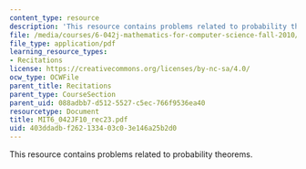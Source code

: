 ```yaml
---
content_type: resource
description: 'This resource contains problems related to probability theorems. '
file: /media/courses/6-042j-mathematics-for-computer-science-fall-2010/403ddadbf262133403c03e146a25b2d0_MIT6_042JF10_rec23.pdf
file_type: application/pdf
learning_resource_types:
- Recitations
license: https://creativecommons.org/licenses/by-nc-sa/4.0/
ocw_type: OCWFile
parent_title: Recitations
parent_type: CourseSection
parent_uid: 088adbb7-d512-5527-c5ec-766f9536ea40
resourcetype: Document
title: MIT6_042JF10_rec23.pdf
uid: 403ddadb-f262-1334-03c0-3e146a25b2d0
---
```

This resource contains problems related to probability theorems. 